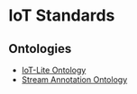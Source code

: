 # IoT Standards

## Ontologies
* [IoT-Lite Ontology](http://iot.ee.surrey.ac.uk/fiware/ontologies/iot-lite)
* [Stream Annotation Ontology](http://iot.ee.surrey.ac.uk/citypulse/ontologies/sao/sao)
